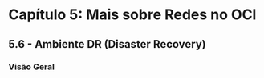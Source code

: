 # Capítulo 5: Mais sobre Redes no OCI

## 5.6 - Ambiente DR (Disaster Recovery)

### __Visão Geral__
